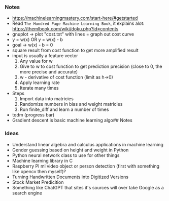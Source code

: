 ### Notes
- https://machinelearningmastery.com/start-here/#getstarted
- Read `The Hundred Page Machine Learning Book`, it explains alot: https://themlbook.com/wiki/doku.php?id=contents
- gnuplot -> plot "cost.txt" with lines = graph out cost curve
- y = w(x) OR y = w(x) - b
- goal -> w(x) - b = 0
- square result from cost function to get more amplified result
- input is usually a feature vector
	1. Any value for w
	2. Give to w to cost function to get prediction precision (close to 0, the more precise and accurate)
	3. w - derivative of cost function (limit as h->0)
	4. Apply learning rate
	5. Iterate many times
- Steps
	1. Import data into matricies
	2. Randomize numbers in bias and weight matricies
	3. Run finite_diff and learn a number of times
- tqdm (progress bar)
- Gradient descent is basic machine learning algo## Notes

### Ideas
- Understand linear algebra and calculus applications in machine learning
- Gender guessing based on height and weight in Python
- Python neural network class to use for other things
- Machine learning library in C
- Raspberry PI ml video object or person detection (first with something like opencv then myself)?
- Turning Handwritten Documents into Digitized Versions
- Stock Market Predicition
- Something like ChatGPT that sites it's sources will over take Google as a search engine
